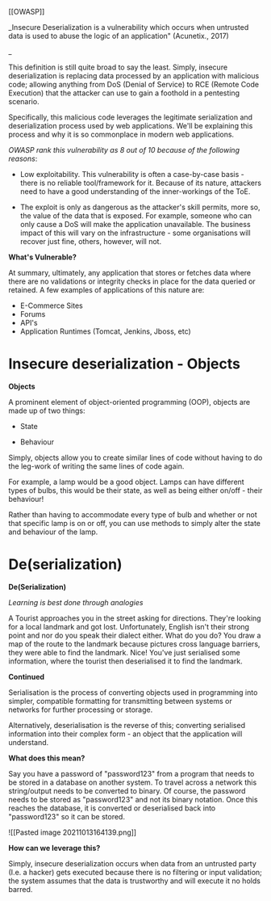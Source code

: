 [[OWASP]]

_Insecure Deserialization is a vulnerability which occurs when untrusted data is used to abuse the logic of an application" (Acunetix., 2017)  
  
_

This definition is still quite broad to say the least. Simply, insecure deserialization is replacing data processed by an application with malicious code; allowing anything from DoS (Denial of Service) to RCE (Remote Code Execution) that the attacker can use to gain a foothold in a pentesting scenario.

Specifically, this malicious code leverages the legitimate serialization and deserialization process used by web applications. We'll be explaining this process and why it is so commonplace in modern web applications.  

  

_OWASP rank this vulnerability as 8 out of 10 because of the following reasons_:

  

- Low exploitability. This vulnerability is often a case-by-case basis - there is no reliable tool/framework for it. Because of its nature, attackers need to have a good understanding of the inner-workings of the ToE.

- The exploit is only as dangerous as the attacker's skill permits, more so, the value of the data that is exposed. For example, someone who can only cause a DoS will make the application unavailable. The business impact of this will vary on the infrastructure - some organisations will recover just fine, others, however, will not.

**What's Vulnerable?**

At summary, ultimately, any application that stores or fetches data where there are no validations or integrity checks in place for the data queried or retained. A few examples of applications of this nature are:

- E-Commerce Sites  
- Forums  
- API's  
- Application Runtimes (Tomcat, Jenkins, Jboss, etc)

# Insecure deserialization - Objects

**Objects**

  

A prominent element of object-oriented programming (OOP), objects are made up of two things:

- State

- Behaviour

  

Simply, objects allow you to create similar lines of code without having to do the leg-work of writing the same lines of code again.

  

For example, a lamp would be a good object. Lamps can have different types of bulbs, this would be their state, as well as being either on/off - their behaviour!

  

Rather than having to accommodate every type of bulb and whether or not that specific lamp is on or off, you can use methods to simply alter the state and behaviour of the lamp.

# De(serialization)

**De(Serialization)**

  

_Learning is best done through analogies_

  

A Tourist approaches you in the street asking for directions. They're looking for a local landmark and got lost. Unfortunately, English isn't their strong point and nor do you speak their dialect either. What do you do? You draw a map of the route to the landmark because pictures cross language barriers, they were able to find the landmark. Nice! You've just serialised some information, where the tourist then deserialised it to find the landmark.

  

  

**Continued**

  

Serialisation is the process of converting objects used in programming into simpler, compatible formatting for transmitting between systems or networks for further processing or storage.

  

Alternatively, deserialisation is the reverse of this; converting serialised information into their complex form - an object that the application will understand.

  

  

**What does this mean?**

  

Say you have a password of "password123" from a program that needs to be stored in a database on another system. To travel across a network this string/output needs to be converted to binary. Of course, the password needs to be stored as "password123" and not its binary notation. Once this reaches the database, it is converted or deserialised back into "password123" so it can be stored.

![[Pasted image 20211013164139.png]]


**How can we leverage this?**

  

Simply, insecure deserialization occurs when data from an untrusted party (I.e. a hacker) gets executed because there is no filtering or input validation; the system assumes that the data is trustworthy and will execute it no holds barred.